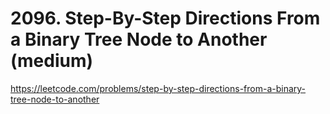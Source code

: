 # 2096. Step-By-Step Directions From a Binary Tree Node to Another (medium)

https://leetcode.com/problems/step-by-step-directions-from-a-binary-tree-node-to-another
